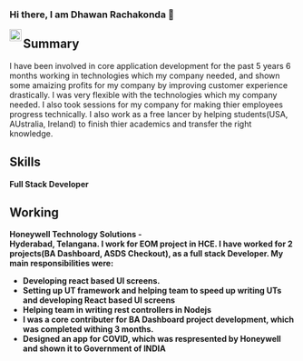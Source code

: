 ### Hi there, I am Dhawan Rachakonda 👋
<a href="https://twitter.com/the1rachakonda">
  <img align="left" alt="Dhawan Rachakonda | Twitter" width="21px" src="https://raw.githubusercontent.com/anuraghazra/anuraghazra/master/assets/twitter.svg" />
</a>


## Summary
I have been involved in core application development for the past 5 years 6 months working in technologies which my company needed, and shown some amaizing profits for my company by improving customer experience drastically. I was very flexible with the technologies which my company needed.
I also took sessions for my company for making thier employees progress technically.
I also work as a free lancer by helping students(USA, AUstralia, Ireland) to finish thier academics and transfer the right knowledge.

## Skills
<strong>Full Stack Developer</string>

## Working
Honeywell Technology Solutions                     -  
Hyderabad,
Telangana.
I work for EOM project in HCE. I have worked for 2 projects(BA Dashboard, ASDS Checkout), as a full stack Developer. My main responsibilities were:
<ul>
<li>Developing react based UI screens.</li>
<li>Setting up UT framework and helping team to speed up writing UTs and developing React based UI screens </li>
<li>Helping team in writing rest controllers in Nodejs </li>
<li>I was a core contributer for BA Dashboard project development, which was completed withing 3 months. </li>
<li>Designed an <storng>app for COVID, which was respresented by Honeywell and shown it to Government of INDIA</strong></li>
</ul>
